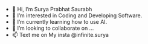 - 👋 Hi, I’m Surya Prabhat Saurabh
- 👀 I’m interested in Coding and Developing Software.
- 🌱 I’m currently learning how to use AI.
- 💞️ I’m looking to collaborate on ...
- 📫 Text me on My insta @infinite.surya

<!---
ErenXMadara/ErenXMadara is a ✨ special ✨ repository because its `README.md` (this file) appears on your GitHub profile.
You can click the Preview link to take a look at your changes.
--->
